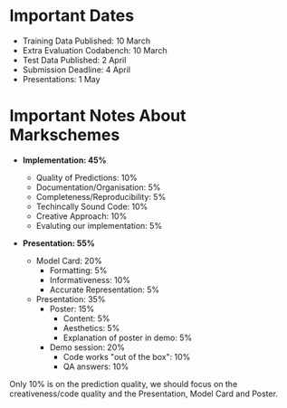 # Important Dates

- Training Data Published: 10 March
- Extra Evaluation Codabench: 10 March
- Test Data Published: 2 April
- Submission Deadline: 4 April
- Presentations: 1 May

# Important Notes About Markschemes 

- **Implementation: 45%**
    - Quality of Predictions: 10%
    - Documentation/Organisation: 5%
    - Completeness/Reproducibility: 5%
    - Techincally Sound Code: 10%
    - Creative Approach: 10%
    - Evaluting our implementation: 5%

- **Presentation: 55%**
    - Model Card: 20%
        - Formatting: 5%
        - Informativeness: 10%
        - Accurate Representation: 5%
    - Presentation: 35%
        - Poster: 15%
            - Content: 5%
            - Aesthetics: 5%
            - Explanation of poster in demo: 5%
        - Demo session: 20%
            - Code works "out of the box": 10%
            - QA answers: 10%

Only 10% is on the prediction quality, we should focus on the creativeness/code quality and the Presentation, Model Card and Poster.
